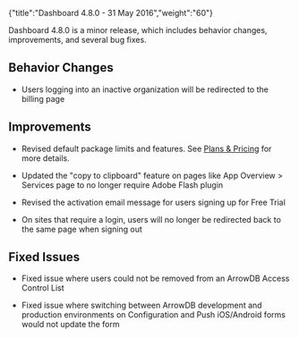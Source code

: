 {"title":"Dashboard 4.8.0 - 31 May 2016","weight":"60"}

Dashboard 4.8.0 is a minor release, which includes behavior changes, improvements, and several bug fixes.

## Behavior Changes

* Users logging into an inactive organization will be redirected to the billing page


## Improvements

* Revised default package limits and features. See [Plans & Pricing](https://www.appcelerator.com/pricing/) for more details.

* Updated the "copy to clipboard" feature on pages like App Overview > Services page to no longer require Adobe Flash plugin

* Revised the activation email message for users signing up for Free Trial

* On sites that require a login, users will no longer be redirected back to the same page when signing out


## Fixed Issues

* Fixed issue where users could not be removed from an ArrowDB Access Control List

* Fixed issue where switching between ArrowDB development and production environments on Configuration and Push iOS/Android forms would not update the form
